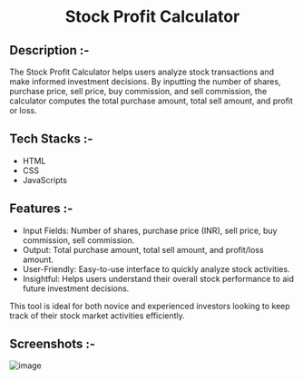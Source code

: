 # <p align="center">Stock Profit Calculator</p>

## Description :-

The Stock Profit Calculator helps users analyze stock transactions and make informed investment decisions. By inputting the number of shares, purchase price, sell price, buy commission, and sell commission, the calculator computes the total purchase amount, total sell amount, and profit or loss.

## Tech Stacks :-

- HTML
- CSS
- JavaScripts

## Features :-

- Input Fields: Number of shares, purchase price (INR), sell price, buy commission, sell commission.
- Output: Total purchase amount, total sell amount, and profit/loss amount.
- User-Friendly: Easy-to-use interface to quickly analyze stock activities.
- Insightful: Helps users understand their overall stock performance to aid future investment decisions.

This tool is ideal for both novice and experienced investors looking to keep track of their stock market activities efficiently.

## Screenshots :-

![image](https://github.com/Rakesh9100/CalcDiverse/assets/73993775/6a8bff3f-1a3a-4e11-b670-bba76fe83475)
